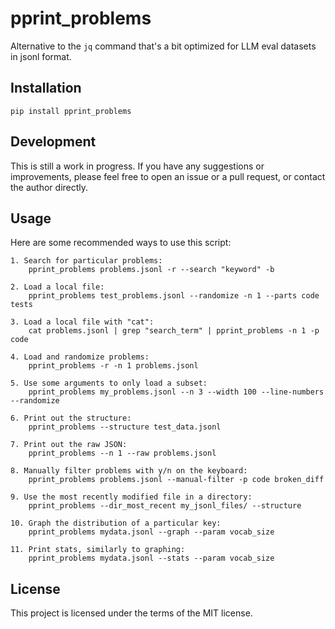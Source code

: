 # pprint_problems

Alternative to the `jq` command that's a bit optimized for LLM eval datasets in jsonl format. 

## Installation

```pip install pprint_problems```

## Development

This is still a work in progress. If you have any suggestions or improvements, please feel free to open an issue or a pull request, or contact the author directly.

## Usage

Here are some recommended ways to use this script:

```
1. Search for particular problems:
    pprint_problems problems.jsonl -r --search "keyword" -b

2. Load a local file:
    pprint_problems test_problems.jsonl --randomize -n 1 --parts code tests

3. Load a local file with "cat":
    cat problems.jsonl | grep "search_term" | pprint_problems -n 1 -p code

4. Load and randomize problems:
    pprint_problems -r -n 1 problems.jsonl

5. Use some arguments to only load a subset:
    pprint_problems my_problems.jsonl --n 3 --width 100 --line-numbers --randomize

6. Print out the structure:
    pprint_problems --structure test_data.jsonl

7. Print out the raw JSON:
    pprint_problems --n 1 --raw problems.jsonl

8. Manually filter problems with y/n on the keyboard:
    pprint_problems problems.jsonl --manual-filter -p code broken_diff

9. Use the most recently modified file in a directory:
    pprint_problems --dir_most_recent my_jsonl_files/ --structure

10. Graph the distribution of a particular key:
    pprint_problems mydata.jsonl --graph --param vocab_size

11. Print stats, similarly to graphing:
    pprint_problems mydata.jsonl --stats --param vocab_size
```

## License

This project is licensed under the terms of the MIT license.